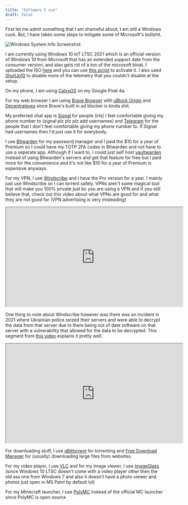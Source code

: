 ```yaml
---
title: "Software I use"
draft: false
---
```


First let me admit something that I am shameful about, I am still a Windows cuck. But, I have taken some steps to mitigate some of Microsoft's bullshit. 

![Windows System Info Screenshot](/wininfo.png)

I am currently using Windows 10 IoT LTSC 2021 which is an official version of Windows 10 from Microsoft that has an extended support date from the consumer version, and also gets rid of a ton of the microsoft bloat. I uploaded the ISO [here](https://odysee.com/windows10-ltsc-iot-2021:4f9fb26777c1c62dc2db9118e28fc25ba1b8c1af?r=HYdzmHznN8wkQ8WapW2qynxf917RCYqu) and you can use [this script](https://github.com/massgravel/Microsoft-Activation-Scripts) to activate it. I also used [ShutUp10](https://www.oo-software.com/en/shutup10) to disable more of the telemetry that you couldn't disable at the setup.

On my phone, I am using [CalyxOS](https://calyxos.org/) on my Google Pixel 4a.

For my web browser I am using [Brave Browser](https://brave.com) with [uBlock Origin](https://chrome.google.com/webstore/detail/ublock-origin/cjpalhdlnbpafiamejdnhcphjbkeiagm) and [Decentraleyes](https://chrome.google.com/webstore/detail/decentraleyes/ldpochfccmkkmhdbclfhpagapcfdljkj) since Brave's built in ad blocker is kinda shit. 

My preferred chat app is [Signal](https://signal.org) for people (irls) I feel comfortable giving my phone number to (signal plz plz plz add usernames) and [Telegram](https://telegram.org) for the people that I don't feel comfortable giving my phone number to. If Signal had usernames then I'd just use it for everybody.

I use [Bitwarden](https://bitwarden.com) for my password manager and I paid the $10 for a year of Premium so I could have my TOTP 2FA codes in Bitwarden and not have to use a seperate app. Although if I want to, I could just self host [vaultwarden](https://github.com/dani-garcia/vaultwarden) instead of using Bitwarden's servers and get that feature for free but I paid more for the convenience and it's not like $10 for a year of Premium is expensive anyways.

For my VPN, I use [Windscribe](https://windscribe.com) and I have the Pro version for a year. I mainly just use Windscribe so I can torrent safely. VPNs aren't some magical tool that will make you 100% private just bc you are using a VPN and if you still believe that, check out this video about what VPNs are good for and what they are not good for (VPN advertising is very misleading)

<center>
<iframe id="odysee-iframe" width="560" height="315" src="https://odysee.com/$/embed/the-real-deal-with-vpns-don-t-trust-vpn/fc724244bd2ae765b2a43aec2e1312e2d36489b2?r=HYdzmHznN8wkQ8WapW2qynxf917RCYqu" allowfullscreen></iframe>
</center>

One thing to note about Windscribe however was there was an incident in 2021 where Ukrainian police seized their servers and were able to decrypt the data from that server due to there being out of date software on that server with a vulnerability that allowed for the data to be decrypted. This segment from [this video](https://odysee.com/@techlore:3/windscribe-vpn-servers-seized-!:b?r=HYdzmHznN8wkQ8WapW2qynxf917RCYqu) explains it pretty well.

<center>
<iframe id="odysee-iframe" width="560" height="315" src="https://odysee.com/$/embed/survreportwindscribesegment/ce9701a59859f8af887239bd125f935363c57b79?r=HYdzmHznN8wkQ8WapW2qynxf917RCYqu" allowfullscreen></iframe>
</center>

For downloading stuff, I use [qBittorrent](https://www.qbittorrent.org/) for torrenting and [Free Download Manager](https://www.freedownloadmanager.org/) for (usually) downloading large files from websites.

For my video player, I use [VLC](https://www.videolan.org/vlc/) and for my image viewer, I use [ImageGlass](https://imageglass.org/) (since Windows 10 LTSC doesn't come with a video player other then the old ass one from Windows 7 and also it doesn't have a photo viewer and photos just open in MS Paint by default lol)

For my Minecraft launcher, I use [PolyMC](https://polymc.org/) instead of the official MC launcher since PolyMC is open source